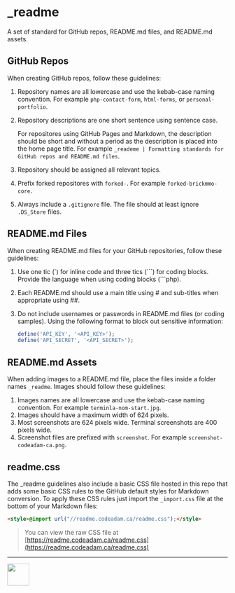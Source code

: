 # _readme

A set of standard for GitHub repos, README.md files, and README.md assets.

## GitHub Repos

When creating GitHub repos, follow these guidelines:

1. Repository names are all lowercase and use the kebab-case naming convention. For example `php-contact-form`, `html-forms`, or `personal-portfolio`.
2. Repository descriptions are one short sentence using sentence case.

    For repositores using GitHub Pages and Markdown, the description should be short and without a period as the description is placed into the home page title. For example `_reademe | Formatting standards for GitHub repos and README.md files`.
5. Repository should be assigned all relevant topics.
6. Prefix forked repositores with `forked-`. For example `forked-brickmmo-core`.
7. Always include a `.gitignore` file. The file should at least ignore `.DS_Store` files.

## README.md Files

When creating README.md files for your GitHub repositories, follow these guidelines:

1. Use one tic (\`) for inline code and three tics (\`\`\`) for coding blocks. Provide the language when using coding blocks (\`\`\`php).
2. Each README.md should use a main title using # and sub-titles when appropriate using ##.
3. Do not include usernames or passwords in README.md files (or coding samples). Using the following format to block out sensitive information:

    ```php
    define('API_KEY', '<API_KEY>');
    define('API_SECRET', '<API_SECRET>');
    ```
    
## README.md Assets

When adding images to a README.md file, place the files inside a folder names `_readme`. Images should follow these guidelines:

1. Images names are all lowercase and use the kebab-case naming convention. For example `terminla-nom-start.jpg`.
2. Images should have a maximum width of 624 pixels.
3. Most screenshots are 624 pixels wide. Terminal screenshots are 400 pixels wide. 
4. Screenshot files are prefixed with `screenshot`. For example `screenshot-codeadam-ca.png`.

## readme.css

The _readme guidelines also include a basic CSS file hosted in this repo that adds some basic CSS rules to the GitHub default styles for Markdown conversion. To apply these CSS rules just import the `_import.css` file at the bottom of your Markdown files:

```html
<style>@import url("//readme.codeadam.ca/readme.css");</style>
```

> You can view the raw CSS file at  
> [https://readme.codeadam.ca/readme.css](https://readme.codeadam.ca/readme.css)

---

<a href="https://codeadam.ca">
<img src="https://codeadam.ca/images/code-block.png" width="50">
</a>

<style>@import url("//readme.codeadam.ca/readme.css");</style>

